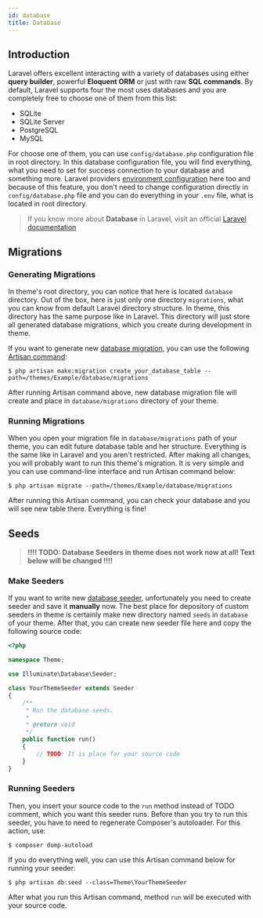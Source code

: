 ```yaml
---
id: database
title: Database
---
```


## Introduction

Laravel offers excellent interacting with a variety of databases using either **query builder**, powerful **Eloquent ORM** or just with 
raw **SQL commands**. By default, Laravel supports four the most uses databases and you are completely free to choose one of them from this list:
- SQLite
- SQLite Server
- PostgreSQL
- MySQL

For choose one of them, you can use `config/database.php` configuration file in root directory. In this database configuration file, 
you will find everything, what you need to set for success connection to your database and something more. Laravel providers 
[environment configuration](https://laravel.com/docs/5.8/configuration#environment-configuration) here too and because of this feature, you don't need to change configuration directly in `config/database.php` file 
and you can do everything in your `.env` file, what is located in root directory.

> If you know more about **Database** in Laravel, visit an official [Laravel documentation](https://laravel.com/docs/5.8/database)

## Migrations

### Generating Migrations

In theme's root directory, you can notice that here is located `database` directory. Out of the box, here is just only one 
directory `migrations`, what you can know from default Laravel directory structure. In theme, this directory has the same purpose 
like in Laravel. This directory will just store all generated database migrations, which you create during development in theme.

If you want to generate new [database migration](https://laravel.com/docs/5.8/migrations), you can use the following 
[Artisan command](https://laravel.com/docs/5.8/artisan):
```text
$ php artisan make:migration create_your_database_table --path=/themes/Example/database/migrations
```
After running Artisan command above, new database migration file will create and place in `database/migrations` directory of your theme.

### Running Migrations

When you open your migration file in `database/migrations` path of your theme, you can edit future database table and her structure. Everything is the 
same like in Laravel and you aren't restricted. After making all changes, you will probably want to run this theme's migration. It is very simple 
and you can use command-line interface and run Artisan command below:
```text
$ php artisan migrate --path=/themes/Example/database/migrations
```
After running this Artisan command, you can check your database and you will see new table there. Everything is fine!

## Seeds

> **!!!! TODO: Database Seeders in theme does not work now at all! Text below will be changed !!!!**

### Make Seeders

If you want to write new [database seeder](https://laravel.com/docs/5.8/seeding), unfortunately you need to create seeder and save it **manually** now. The best place for depository 
of custom seeders in theme is certainly make new directory named `seeds` in `database` of your theme. After that, you can create new seeder file 
here and copy the following source code:
```php
<?php

namespace Theme;

use Illuminate\Database\Seeder;

class YourThemeSeeder extends Seeder
{
    /**
     * Run the database seeds.
     *
     * @return void
     */
    public function run()
    {
        // TODO: It is place for your source code
    }
}
```

### Running Seeders

Then, you insert your source code to the `run` method instead of TODO comment, which you want this seeder runs. Before than you 
try to run this seeder, you have to need to regenerate Composer's autoloader. For this action, use:
```text 
$ composer dump-autoload
```

If you do everything well, 
you can use this Artisan command below for running your seeder:
```text
$ php artisan db:seed --class=Theme\YourThemeSeeder
```
After what you run this Artisan command, method `run` will be executed with your source code.